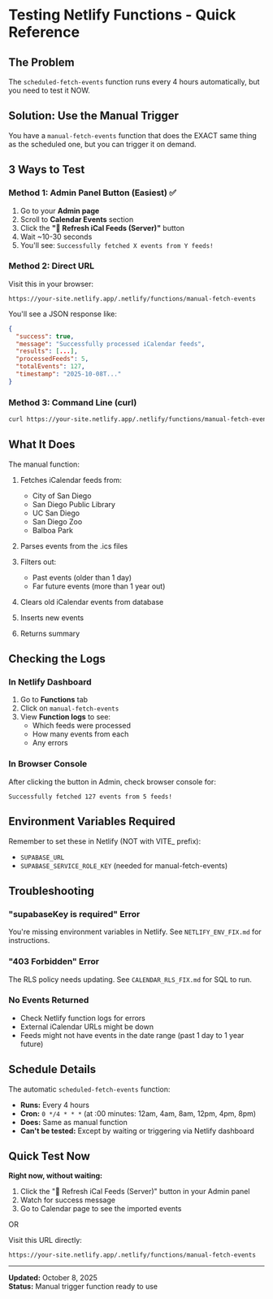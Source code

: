 # Testing Netlify Functions - Quick Reference

## The Problem

The `scheduled-fetch-events` function runs every 4 hours automatically, but you need to test it NOW.

## Solution: Use the Manual Trigger

You have a `manual-fetch-events` function that does the EXACT same thing as the scheduled one, but you can trigger it on demand.

## 3 Ways to Test

### Method 1: Admin Panel Button (Easiest) ✅

1. Go to your **Admin page**
2. Scroll to **Calendar Events** section
3. Click the **"🔄 Refresh iCal Feeds (Server)"** button
4. Wait ~10-30 seconds
5. You'll see: `Successfully fetched X events from Y feeds!`

### Method 2: Direct URL

Visit this in your browser:
```
https://your-site.netlify.app/.netlify/functions/manual-fetch-events
```

You'll see a JSON response like:
```json
{
  "success": true,
  "message": "Successfully processed iCalendar feeds",
  "results": [...],
  "processedFeeds": 5,
  "totalEvents": 127,
  "timestamp": "2025-10-08T..."
}
```

### Method 3: Command Line (curl)

```bash
curl https://your-site.netlify.app/.netlify/functions/manual-fetch-events
```

## What It Does

The manual function:
1. Fetches iCalendar feeds from:
   - City of San Diego
   - San Diego Public Library
   - UC San Diego
   - San Diego Zoo
   - Balboa Park

2. Parses events from the .ics files
3. Filters out:
   - Past events (older than 1 day)
   - Far future events (more than 1 year out)

4. Clears old iCalendar events from database
5. Inserts new events
6. Returns summary

## Checking the Logs

### In Netlify Dashboard

1. Go to **Functions** tab
2. Click on `manual-fetch-events`
3. View **Function logs** to see:
   - Which feeds were processed
   - How many events from each
   - Any errors

### In Browser Console

After clicking the button in Admin, check browser console for:
```
Successfully fetched 127 events from 5 feeds!
```

## Environment Variables Required

Remember to set these in Netlify (NOT with VITE_ prefix):

- `SUPABASE_URL`
- `SUPABASE_SERVICE_ROLE_KEY` (needed for manual-fetch-events)

## Troubleshooting

### "supabaseKey is required" Error

You're missing environment variables in Netlify. See `NETLIFY_ENV_FIX.md` for instructions.

### "403 Forbidden" Error

The RLS policy needs updating. See `CALENDAR_RLS_FIX.md` for SQL to run.

### No Events Returned

- Check Netlify function logs for errors
- External iCalendar URLs might be down
- Feeds might not have events in the date range (past 1 day to 1 year future)

## Schedule Details

The automatic `scheduled-fetch-events` function:
- **Runs:** Every 4 hours
- **Cron:** `0 */4 * * *` (at :00 minutes: 12am, 4am, 8am, 12pm, 4pm, 8pm)
- **Does:** Same as manual function
- **Can't be tested:** Except by waiting or triggering via Netlify dashboard

## Quick Test Now

**Right now, without waiting:**

1. Click the "🔄 Refresh iCal Feeds (Server)" button in your Admin panel
2. Watch for success message
3. Go to Calendar page to see the imported events

OR

Visit this URL directly:
```
https://your-site.netlify.app/.netlify/functions/manual-fetch-events
```

---

**Updated:** October 8, 2025  
**Status:** Manual trigger function ready to use

